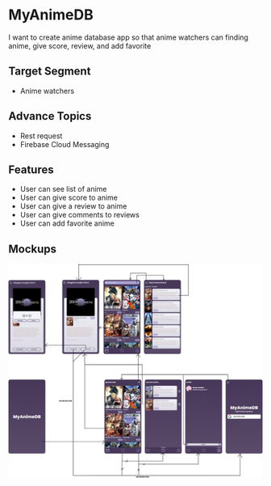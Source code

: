 # MyAnimeDB

I want to create anime database app so that anime watchers can finding anime, give score, review, and add favorite

## Target Segment

- Anime watchers

## Advance Topics

- Rest request
- Firebase Cloud Messaging

## Features

- User can see list of anime
- User can give score to anime
- User can give a review to anime
- User can give comments to reviews
- User can add favorite anime

## Mockups

![](https://github.com/mekas/mb1313600022/blob/master/1313618030/MyAnimeDBMOckup.jpg)
